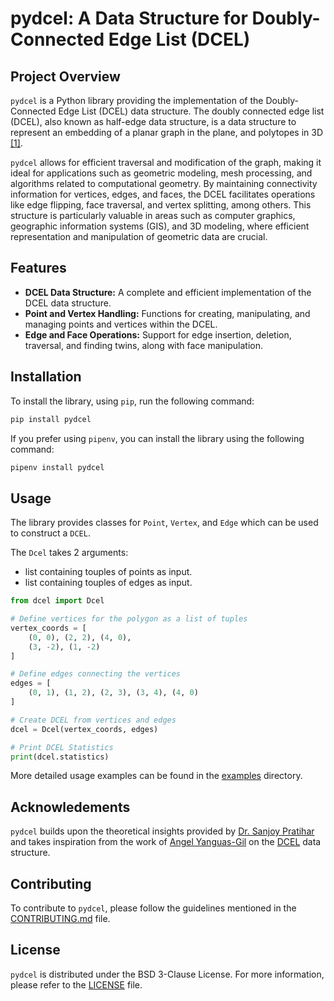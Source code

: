 # pydcel: A Data Structure for Doubly-Connected Edge List (DCEL)

## Project Overview

`pydcel` is a Python library providing the implementation of the Doubly-Connected Edge List (DCEL) data structure. The doubly connected edge list (DCEL), also known as half-edge data structure, is a data structure to represent an embedding of a planar graph in the plane, and polytopes in 3D [[1]](https://en.wikipedia.org/wiki/Doubly_connected_edge_list).

`pydcel` allows for efficient traversal and modification of the graph, making it ideal for applications such as geometric modeling, mesh processing, and algorithms related to computational geometry. By maintaining connectivity information for vertices, edges, and faces, the DCEL facilitates operations like edge flipping, face traversal, and vertex splitting, among others. This structure is particularly valuable in areas such as computer graphics, geographic information systems (GIS), and 3D modeling, where efficient representation and manipulation of geometric data are crucial.

## Features

* **DCEL Data Structure:**  A complete and efficient implementation of the DCEL data structure.
* **Point and Vertex Handling:**  Functions for creating, manipulating, and managing points and vertices within the DCEL.
* **Edge and Face Operations:**  Support for edge insertion, deletion, traversal, and finding twins, along with face manipulation.

## Installation

To install the library, using `pip`, run the following command:

```bash
pip install pydcel
```

If you prefer using `pipenv`, you can install the library using the following command:

```bash
pipenv install pydcel
```

## Usage

The library provides classes for `Point`, `Vertex`, and `Edge` which can be used to construct a `DCEL`. 

The `Dcel` takes 2 arguments:
- list containing touples of points as input. 
- list containing touples of edges as input.

```python 
from dcel import Dcel

# Define vertices for the polygon as a list of tuples
vertex_coords = [
    (0, 0), (2, 2), (4, 0),
    (3, -2), (1, -2)
]

# Define edges connecting the vertices
edges = [
    (0, 1), (1, 2), (2, 3), (3, 4), (4, 0)
]

# Create DCEL from vertices and edges
dcel = Dcel(vertex_coords, edges)

# Print DCEL Statistics
print(dcel.statistics)
```

More detailed usage examples can be found in the [examples](./examples/) directory.


## Acknowledements

`pydcel` builds upon the theoretical insights provided by [Dr. Sanjoy Pratihar](https://sites.google.com/site/sanjoypratihar/home) and takes inspiration from the work of [Angel Yanguas-Gil](https://scholar.google.com/citations?user=HKXeJ9cAAAAJ&hl=en) on the [DCEL](https://pypi.org/project/dcel/) data structure.

## Contributing

To contribute to `pydcel`, please follow the guidelines mentioned in the [CONTRIBUTING.md](CONTRIBUTING.md) file.

## License

`pydcel` is distributed under the BSD 3-Clause License. For more information, please refer to the [LICENSE](LICENSE) file.
